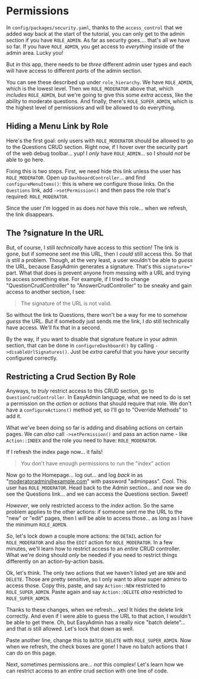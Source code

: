 # Permissions

In `config/packages/security.yaml`, thanks to the `access_control` that we added
*way* back at the start of the tutorial, you can only get to the admin section
if you have `ROLE_ADMIN`. As far as security goes.... that's all we have so far. If
you have `ROLE_ADMIN`, you get access to *everything* inside of the admin area.
Lucky you!

But in this app, there needs to be *three* different admin user types and each will
have access to different *parts* of the admin section.

You can see these described up under `role_hierarchy`. We have `ROLE_ADMIN`,
which is the lowest level. Then we `ROLE_MODERATOR` above that, which *includes*
`ROLE_ADMIN`, but we're going to give this some *extra* access, like the
ability to moderate questions. And finally, there's `ROLE_SUPER_ADMIN`, which is
the highest level of permissions and will be allowed to do everything.

## Hiding a Menu Link by Role

Here's the first goal: only users with `ROLE_MODERATOR` should be allowed to go to
the Questions CRUD section. Right now, if I hover over the security part of the
web debug toolbar... yup! I *only* have `ROLE_ADMIN`... so I should *not* be
able to go here.

Fixing this is two steps. First, we need hide this link unless the user has
`ROLE_MODERATOR`. Open up `DashboardController`... and find
`configureMenuItems()`: this is where we configure those links. On the
`Questions` link, add `->setPermission()` and then pass the role that's required:
`ROLE_MODERATOR`.

Since the user *I'm* logged in as does *not* have this role... when we refresh, the
link disappears.

## The ?signature In the URL

But, of course, I still *technically* have access to this section! The link is gone,
but if someone sent me this URL, then I *could* still access this. So that *is*
still a problem. Though, at the very least, a user wouldn't be able to *guess* the
URL, because EasyAdmin generates a signature. That's this `signature="` part. What
that does is prevent anyone from messing with a URL and trying to access something
else. For example, if I tried to change "QuestionCrudController" to
"AnswerCrudController" to be sneaky and gain access to another section, I see:

> The signature of the URL is not valid.

So without the link to Questions, there won't be a way for me to somehow *guess*
the URL. *But* if somebody just sends me the link, I do still technically have access.
We'll fix that in a second.

By the way, if you want to disable that signature feature in your admin section,
that can be done in `configureDashboard()` by calling `->disableUrlSignatures()`.
Just be *extra* careful that you have your security configured correctly.

## Restricting a Crud Section By Role

Anyways, to *truly* restrict access to this CRUD section, go to
`QuestionCrudController`. In EasyAdmin language, what we need to do is set a
permission on the *action* or *actions* that should require that role. We don't have
a `configureActions()` method yet, so I'll go to "Override Methods" to add it.

What we've been doing so far is adding and disabling actions on certain pages.
We can *also* call `->setPermission()` and pass an action name - like `Action::INDEX`
and the role you need to have: `ROLE_MODERATOR`.

If I refresh the index page now... it fails!

> You don't have enough permissions to run the "index" action

Now go to the Homepage... log out... and log *back* in as
"moderatoradmin@example.com" with password "adminpass". Cool. This user has
`ROLE_MODERATOR`. Head back to the Admin section... and *now* we *do* see the
Questions link... and we can access the Questions section. Sweet!

*However*, we only restricted access to the *index* action. So the same problem
applies to the other actions: if someone sent me the URL to the "new" or "edit"
pages, then I *will* be able to access those... as long as I have the minimum
`ROLE_ADMIN`.

*So*, let's lock down a couple more actions: the `DETAIL` action for `ROLE_MODERATOR`
and also the `EDIT` action for `ROLE_MODERATOR`. In a few minutes, we'll learn
how to restrict access to an *entire* CRUD controller. What we're doing should
*only* be needed if you need to restrict things differently on an action-by-action
basis.

Ok, let's think. The only two actions that we haven't listed yet are `NEW` and
`DELETE`. Those are pretty sensitive, so I only want to allow super admins to
access those. Copy this, paste, and say `Action::NEW` restricted to
`ROLE_SUPER_ADMIN`. Paste again and say `Action::DELETE` *also* restricted to
`ROLE_SUPER_ADMIN`.

Thanks to these changes, when we refresh... yes! It hides the delete link correctly.
And even if I were able to guess the URL to that action, I wouldn't be able to get
there. Oh, but EasyAdmin has a really nice "batch delete"... and that *is* still
allowed. Let's lock that down as well.

Paste another line, change this to `BATCH_DELETE` with `ROLE_SUPER_ADMIN`. Now when
we refresh, the check boxes are gone! I have no batch actions that I can do on this
page.

Next, sometimes permissions are... *not* this complex! Let's learn how we can
restrict access to an *entire* crud section with one line of code.
